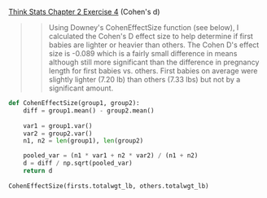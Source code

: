 [Think Stats Chapter 2 Exercise 4](http://greenteapress.com/thinkstats2/html/thinkstats2003.html#toc24) (Cohen's d)

>> Using Downey's CohenEffectSize function (see below), I calculated the Cohen's D effect size to help determine if first babies are lighter or heavier than others. The Cohen D's effect size is -0.089 which is a fairly small difference in means although still more significant than the difference in pregnancy length for first babies vs. others. First babies on average were slightly lighter (7.20 lb) than others (7.33 lbs) but not by a significant amount. 

```python
def CohenEffectSize(group1, group2):
    diff = group1.mean() - group2.mean()
    
    var1 = group1.var()
    var2 = group2.var()
    n1, n2 = len(group1), len(group2)

    pooled_var = (n1 * var1 + n2 * var2) / (n1 + n2)
    d = diff / np.sqrt(pooled_var)
    return d
    
CohenEffectSize(firsts.totalwgt_lb, others.totalwgt_lb) 
```

